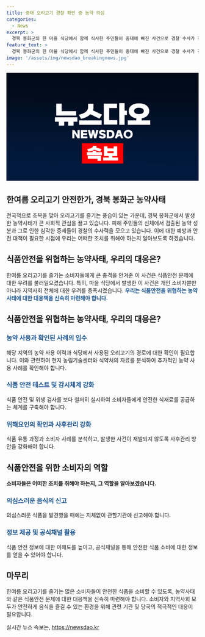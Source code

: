 ```yaml
---
title: 중태 오리고기 경찰 확인 중 농약 의심
categories:
  - News
excerpt: >
  경북 봉화군의 한 마을 식당에서 함께 식사한 주민들이 중태에 빠진 사건으로 경찰 수사가 진행 중이다. 경찰에 따르면 식사 참가자 중 3명의 몸에서 농약 성분이 검출되었고, 현재 이들은 심각한 상태로 병원에 입원했다. 경찰은 식중독 의심에서 범죄 수사로 방향을 전환하고 있으며, CCTV 영상과 주변 탐문을 토대로 용의자를 추적 중이다. 같은 테이블에서 함께 식사한 5명 가운데 3명이 위독한 증세를 보여 의식이 없는 상태이다. 사건 당일 함께 식사한 회원 41명 가운데 피해 주민 3명이 현재 심각한 상태에 있음을 확인했다.
feature_text: >
  경북 봉화군의 한 마을 식당에서 함께 식사한 주민들이 중태에 빠진 사건으로 경찰 수사가 진행 중이다. 경찰에 따르면 식사 참가자 중 3명의 몸에서 농약 성분이 검출되었고, 현재 이들은 심각한 상태로 병원에 입원했다. 경찰은 식중독 의심에서 범죄 수사로 방향을 전환하고 있으며, CCTV 영상과 주변 탐문을 토대로 용의자를 추적 중이다. 같은 테이블에서 함께 식사한 5명 가운데 3명이 위독한 증세를 보여 의식이 없는 상태이다. 사건 당일 함께 식사한 회원 41명 가운데 피해 주민 3명이 현재 심각한 상태에 있음을 확인했다.
image: '/assets/img/newsdao_breakingnews.jpg'
---
```


<p><img src="/assets/img/newsdao_breakingnews.jpg" alt="pcversion 속보" /></p>

<h2 data-ke-size="size26">한여름 오리고기 안전한가, 경북 봉화군 농약사태</h2>

<p>전국적으로 초복을 맞아 오리고기를 즐기는 풍습이 있는 가운데, 경북 봉화군에서 발생한 농약사태가 큰 사회적 관심을 끌고 있습니다. 피해 주민들의 신체에서 검출된 농약 성분과 그로 인한 심각한 증세들이 경찰의 수사력을 모으고 있습니다. 이에 대한 예방과 안전 대책이 필요한 시점에 우리는 어떠한 조치를 취해야 하는지 알아보도록 하겠습니다.</p>

<p data-ke-size="size16"></p>

<h2 data-ke-size="size22">식품안전을 위협하는 농약사태, 우리의 대응은?</h2>

<p>한여름 오리고기를 즐기는 소비자들에게 큰 충격을 안겨준 이 사건은 식품안전 문제에 대한 우려를 불러일으켰습니다. 특히, 마을 식당에서 발생한 이 사건은 개인 소비자뿐만 아니라 지역사회 전체에 대한 우려를 증폭시켰습니다. <b><span style="color: #1a5490;">우리는 식품안전을 위협하는 농약사태에 대한 대응책을 신속히 마련해야 합니다.</span></b></p>

<p data-ke-size="size16"></p>

<h2 data-ke-size="size22">식품안전을 위협하는 농약사태, 우리의 대응은?</h2>

<h3><b><span style="color: #1a5490;">농약 사용과 확인된 사례의 입수</span></b></h3>

<p>해당 지역의 농약 사용 이력과 식당에서 사용된 오리고기의 경로에 대한 확인이 필요합니다. 이와 관련하여 현지 농림기술센터와 식약처의 자료를 분석하여 추가적인 농약 사용 사례를 확인해야 합니다.</p>

<h3><b><span style="color: #1a5490;">식품 안전 테스트 및 감시체계 강화</span></b></h3>

<p>식품 안전 및 위생 검사를 보다 철저히 실시하여 소비자들에게 안전한 식재료를 공급하는 체계를 구축해야 합니다.</p>

<h3><b><span style="color: #1a5490;">위해요인의 확인과 사후관리 강화</span></b></h3>

<p>식품 유통 과정과 소비자 사례를 분석하고, 발생한 사건이 재발되지 않도록 사후관리 방안을 강화해야 합니다.</p>

<p data-ke-size="size16"></p>

<h2 data-ke-size="size22">식품안전을 위한 소비자의 역할</h2>

<p><b>소비자들은 어떠한 조치를 취해야 하는지, 그 역할을 알아보겠습니다.</b></p>

<h3><b><span style="color: #1a5490;">의심스러운 음식의 신고</span></b></h3>

<p>의심스러운 식품을 발견했을 때에는 지체없이 관할기관에 신고해야 합니다.</p>

<h3><b><span style="color: #1a5490;">정보 제공 및 공식채널 활용</span></b></h3>

<p>식품 안전 정보에 대한 이해도를 높이고, 공식채널을 통해 안전한 식품 소비에 대한 정보를 얻을 수 있어야 합니다.</p>

<p data-ke-size="size16"></p>

<h2 data-ke-size="size22">마무리</h2>

<p>한여름 오리고기를 즐기는 많은 소비자들이 안전한 식품을 소비할 수 있도록, 농약사태와 같은 식품안전 문제에 대한 대응책을 신속히 마련해야 합니다. 소비자와 지역사회 모두가 안전하게 음식을 즐길 수 있는 환경을 위해 관련 기관 및 당국의 적극적인 대응이 필요합니다.</p>

<p data-ke-size="size16"></p>
실시간 뉴스 속보는, <a href="https://newsdao.kr" rel="dofollow">https://newsdao.kr</a>



